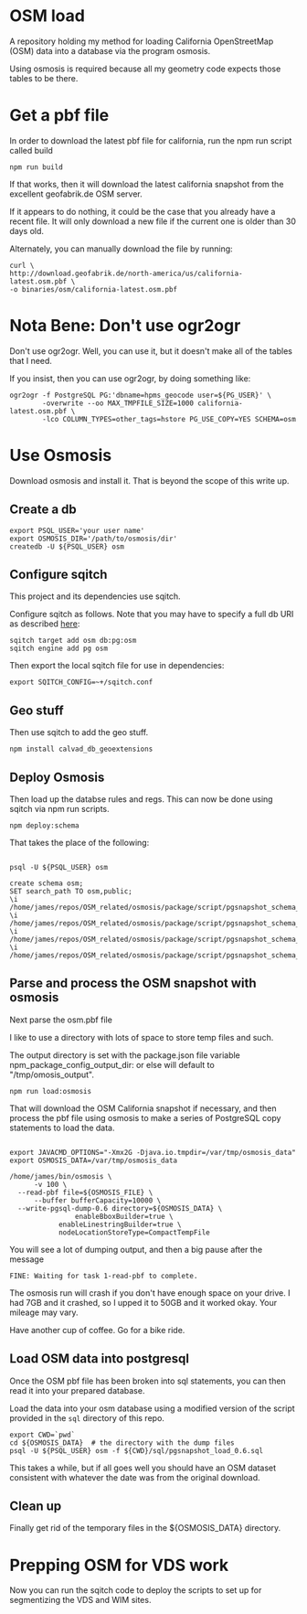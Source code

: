 # OSM load

A repository holding my method for loading California OpenStreetMap
(OSM) data into a database via the program osmosis.

Using osmosis is required because all my geometry code expects those
tables to be there.

# Get a pbf file

In order to download the latest pbf file for california, run the npm
run script called build

```
npm run build
```

If that works, then it will download the latest california snapshot
from the excellent geofabrik.de OSM server.

If it appears to do nothing, it could be the case that you already
have a recent file.  It will only download a new file if the current
one is older than 30 days old.

Alternately, you can manually download the file by running:

```
curl \
http://download.geofabrik.de/north-america/us/california-latest.osm.pbf \
-o binaries/osm/california-latest.osm.pbf
```

# Nota Bene: Don't use ogr2ogr

Don't use ogr2ogr.  Well, you can use it, but it doesn't make all of
the tables that I need.

If you insist, then you can use ogr2ogr, by doing something like:

```
ogr2ogr -f PostgreSQL PG:'dbname=hpms_geocode user=${PG_USER}' \
        -overwrite --oo MAX_TMPFILE_SIZE=1000 california-latest.osm.pbf \
        -lco COLUMN_TYPES=other_tags=hstore PG_USE_COPY=YES SCHEMA=osm
```

# Use Osmosis


Download osmosis and install it.  That is beyond the scope of this
write up.

## Create a db

```
export PSQL_USER='your user name'
export OSMOSIS_DIR='/path/to/osmosis/dir'
createdb -U ${PSQL_USER} osm
```

## Configure sqitch

This project and its dependencies use sqitch.

Configure sqitch as follows.  Note that you may have to specify a full
db URI as described [here](https://github.com/theory/uri-db/):

```
sqitch target add osm db:pg:osm
sqitch engine add pg osm
```

Then export the local sqitch file for use in dependencies:


```
export SQITCH_CONFIG=~+/sqitch.conf
```

## Geo stuff

Then use sqitch to add the geo stuff.


```
npm install calvad_db_geoextensions

```

## Deploy Osmosis

Then load up the databse rules and regs.  This can now be done using
sqitch via npm run scripts.

```
npm deploy:schema
```


That takes the place of the following:

```

psql -U ${PSQL_USER} osm

create schema osm;
SET search_path TO osm,public;
\i /home/james/repos/OSM_related/osmosis/package/script/pgsnapshot_schema_0.6.sql
\i /home/james/repos/OSM_related/osmosis/package/script/pgsnapshot_schema_0.6_action.sql
\i /home/james/repos/OSM_related/osmosis/package/script/pgsnapshot_schema_0.6_bbox.sql
\i /home/james/repos/OSM_related/osmosis/package/script/pgsnapshot_schema_0.6_linestring.sql
```


## Parse and process the OSM snapshot with osmosis

Next parse the osm.pbf file

I like to use a directory with lots of space to store temp files and
such.

The output directory is set with the package.json file variable
npm_package_config_output_dir: or else will default to
"/tmp/omosis_output".

```
npm run load:osmosis
```

That will download the OSM California snapshot if necessary, and then
process the pbf file using osmosis to make a series of PostgreSQL copy
statements to load the data.


```

export JAVACMD_OPTIONS="-Xmx2G -Djava.io.tmpdir=/var/tmp/osmosis_data"
export OSMOSIS_DATA=/var/tmp/osmosis_data

/home/james/bin/osmosis \
      -v 100 \
  --read-pbf file=${OSMOSIS_FILE} \
      --buffer bufferCapacity=10000 \
  --write-pgsql-dump-0.6 directory=${OSMOSIS_DATA} \
  			    enableBboxBuilder=true \
 		    enableLinestringBuilder=true \
 		    nodeLocationStoreType=CompactTempFile
```

You will see a lot of dumping output, and then a big pause after the
message

```
FINE: Waiting for task 1-read-pbf to complete.
```

The osmosis run will crash if you don't have enough space on your
drive.  I had 7GB and it crashed, so I upped it to 50GB and it worked
okay.  Your mileage may vary.

Have another cup of coffee.  Go for a bike ride.

## Load OSM data into postgresql

Once the OSM pbf file has been broken into sql statements, you can
then read it into your prepared database.

Load the data into your osm database using a modified version of the
script provided in the `sql` directory of this repo.

```
export CWD=`pwd`
cd ${OSMOSIS_DATA}  # the directory with the dump files
psql -U ${PSQL_USER} osm -f ${CWD}/sql/pgsnapshot_load_0.6.sql
```

This takes a while, but if all goes well you should have an OSM dataset
consistent with whatever the date was from the original download.

## Clean up

Finally get rid of the temporary files in the ${OSMOSIS_DATA}
directory.

# Prepping OSM for VDS work

Now you can run the sqitch code to deploy the scripts to set up for
segmentizing the VDS and WIM sites.
